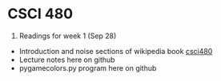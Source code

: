 # CSCI 480 #


1. Readings for week 1 (Sep 28)
  - Introduction and noise sections of wikipedia book [csci480](https://en.wikipedia.org/wiki/Book:CSCI_480_Computer_Graphics)
  - Lecture notes here on github
  - pygamecolors.py program here on github
